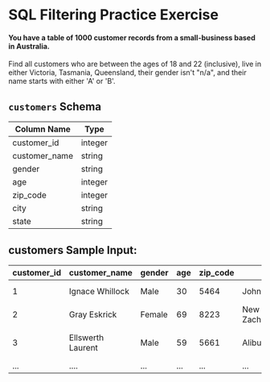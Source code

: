 # SQL Filtering Practice Exercise

#### You have a table of 1000 customer records from a small-business based in Australia.

Find all customers who are between the ages of 18 and 22 (inclusive), live in either Victoria, Tasmania, Queensland, their gender isn't "n/a", and their name starts with either 'A' or 'B'.

## `customers` Schema

| Column Name    | Type    |
|----------------|---------|
| customer_id    | integer |
| customer_name  | string  |
| gender         | string  |
| age            | integer |
| zip_code       | integer |
| city           | string  |
| state          | string  |

## customers Sample Input:


| customer_id | customer_name    | gender | age | zip_code | city              | state                           |
|-------------|------------------|--------|-----|----------|-------------------|---------------------------------|
| 1           | Ignace Whillock  | Male   | 30  | 5464     | Johnstonhaven     | Northern Territory             |
| 2           | Gray Eskrick     | Female | 69  | 8223     | New Zacharyfort   | South Australia                |
| 3           | Ellswerth Laurent| Male   | 59  | 5661     | Aliburgh          | Australian Capital Territory   |
| ...         | ....             | ...    | ... | ...      | ...               | ...                             |